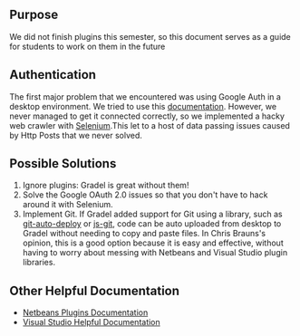 ## Purpose
We did not finish plugins this semester, so this document serves as a guide for students to work on them in the future
## Authentication
The first major problem that we encountered was using Google Auth in a desktop environment. We tried to use this [documentation](https://developers.google.com/identity/protocols/OAuth2InstalledApp).
However, we never managed to get it connected correctly, so we implemented a hacky web crawler with [Selenium](https://www.seleniumhq.org/).This let to a host of data passing issues caused by Http Posts that we never solved.

## Possible Solutions

1. Ignore plugins: Gradel is great without them!
2. Solve the Google OAuth 2.0 issues so that you don't have to hack around it with Selenium.
3. Implement Git. If Gradel added support for Git using a library, such as [git-auto-deploy](https://github.com/scriptburn/git-auto-deploy) or [js-git](https://www.google.com/search?q=js+git&rlz=1C1GCEA_enUS784US784&oq=js+git&aqs=chrome..69i57j0j69i60j0l3.719j0j7&sourceid=chrome&ie=UTF-8), code can be auto uploaded from desktop to Gradel without needing to copy and paste files. In Chris Brauns's opinion, this is a good option because it is easy and effective, without having to worry about messing with Netbeans and Visual Studio plugin libraries.

## Other Helpful Documentation
* [Netbeans Plugins Documentation](https://platform.netbeans.org/tutorials/nbm-google.html)
* [Visual Studio Helpful Documentation](https://docs.microsoft.com/en-us/vsts/integrate/ide/extensions/hello_world?view=vsts)
